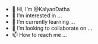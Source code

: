 - 👋 Hi, I’m @KalyanDatha
- 👀 I’m interested in ...
- 🌱 I’m currently learning ...
- 💞️ I’m looking to collaborate on ...
- 📫 How to reach me ...

<!---
KalyanDatha/KalyanDatha is a ✨ special ✨ repository because its `README.md` (this file) appears on your GitHub profile.
You can click the Preview link to take a look at your changes.
--->
